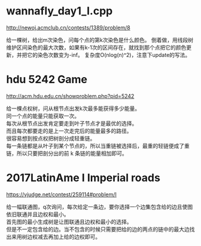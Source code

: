 # wannafly_day1_I.cpp
http://newoj.acmclub.cn/contests/1389/problem/8

给一棵树，给出m次染色，问每个点的第k次染色是什么颜色。
倒着做，用线段树维护区间染色的最大次数，如果有k-1次的区间存在，就找到那个点把它的颜色更新，并把它的染色次数变为-inf。
复杂度O(nlog(n)^2)，注意下update的写法。

# hdu 5242 Game
http://acm.hdu.edu.cn/showproblem.php?pid=5242

给一棵点权树，问从根节点出发k次最多能获得多少能量。  
同一个点的能量只能获取一次。  
每次从根节点出发肯定要走到叶子节点才是最优的选择。  
而且每次都要走的是上一次走完后的能量最多的路径。  
很容易想到按点权把树剖分成轻重链。  
每一条链都是从叶子到某个节点的，所以当重链被选择后，最重的轻链便成了重链，所以只要把剖分出的前 k 条链的能量相加即可。  

# 2017LatinAme I Imperial roads
https://vjudge.net/contest/259114#problem/I

给一幅联通图，q次询问，每次给定一条边，要你选择一个边集包含给的边且使图依旧联通并且边权和最小。  
首先图的最小生成树是让图联通且边权和最小的选择。  
但是不一定包含给的边。当不包含的时候只需要把给的边的两点的链中的最大边找出来用树边权减去再加上给的边权即可。  